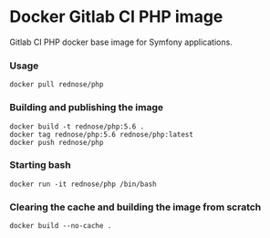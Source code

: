 # Docker Gitlab CI PHP image
Gitlab CI PHP docker base image for Symfony applications.

### Usage

```
docker pull rednose/php
```

### Building and publishing the image

```
docker build -t rednose/php:5.6 .
docker tag rednose/php:5.6 rednose/php:latest
docker push rednose/php
```

### Starting bash

```
docker run -it rednose/php /bin/bash
```

### Clearing the cache and building the image from scratch

```
docker build --no-cache .
```
